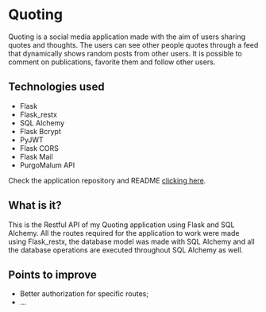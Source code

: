 # Quoting

Quoting is a social media application made with the aim of users sharing quotes and thoughts. The users can see other people quotes through a feed that dynamically shows random posts from other users. It is possible to comment on publications, favorite them and follow other users.

## Technologies used

- Flask
- Flask_restx
- SQL Alchemy
- Flask Bcrypt
- PyJWT
- Flask CORS
- Flask Mail
- PurgoMalum API

Check the application repository and README [clicking here](https://github.com/GabrielN11/quoting-app "clicking here").

## What is it?

This is the Restful API of my Quoting application using Flask and SQL Alchemy. All the routes required for the application to work were made using Flask_restx, the database model was made with SQL Alchemy and all the database operations are executed throughout SQL Alchemy as well.

## Points to improve

- Better authorization for specific routes;
- ...


